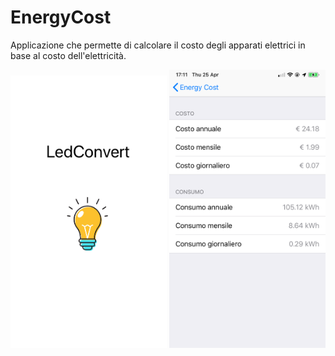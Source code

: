 # **EnergyCost**

Applicazione che permette di calcolare il costo degli apparati elettrici in base al costo dell'elettricità.

<p align="center">
  <img src="img/1.PNG" width="250" />
  <img src="img/2.PNG" width="250" /> 
</p>


